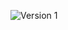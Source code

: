 ![Version 1](https://www.facebook.com/messenger_media?attachment_id=1371736217178688&message_id=mid.%24cAABbAMXMLjybqEi0_mVdwNnYjKV7&thread_id=100058876620348)